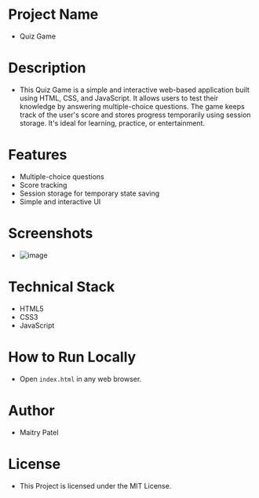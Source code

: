 # Project Name
- Quiz Game
# Description 
- This Quiz Game is a simple and interactive web-based application built using HTML, CSS, and JavaScript. It allows users to test their knowledge by answering multiple-choice questions. The game keeps track of the user's score and stores progress temporarily using session storage. It's ideal for learning, practice, or entertainment.
# Features
- Multiple-choice questions
- Score tracking
- Session storage for temporary state saving
- Simple and interactive UI
# Screenshots
-  ![image](https://github.com/user-attachments/assets/e40b7951-ad50-4a6c-a2e8-d9301ef0ff56)
# Technical Stack
 - HTML5
 - CSS3
 - JavaScript
# How to Run Locally
 - Open `index.html` in any web browser.
# Author
- Maitry Patel
# License
- This Project is licensed under the MIT License.
